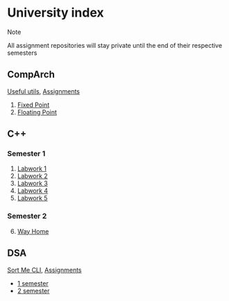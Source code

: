 # University index
> [!NOTE]
> All assignment repositories will stay private until the end of their respective semesters
## CompArch
[Useful utils](https://github.com/wzrayyy-university/ca-tools), [Assignments](https://github.com/wzrayyy-university/ca-assignments)
1. [Fixed Point](https://github.com/wzrayyy-university/ca-fixed-point)
2. [Floating Point](https://github.com/wzrayyy-university/ca-floating-point)
## C++
### Semester 1
1. [Labwork 1](https://github.com/wzrayyy-university/cpp-labwork-1)
2. [Labwork 2](https://github.com/wzrayyy-university/cpp-labwork-2)
3. [Labwork 3](https://github.com/wzrayyy-university/cpp-labwork-3)
4. [Labwork 4](https://github.com/wzrayyy-university/cpp-labwork-4)
5. [Labwork 5](https://github.com/wzrayyy-university/cpp-labwork-5)
### Semester 2
6. [Way Home](https://github.com/wzrayyy-university/cpp-way-home)
## DSA
[Sort Me CLI](https://github.com/wzrayyy-university/dsa-cli), [Assignments](https://github.com/wzrayyy-university/dsa-assignments)
* [1 semester](https://github.com/wzrayyy-university/dsa-1)
* [2 semester](https://github.com/wzrayyy-university/dsa-2)
